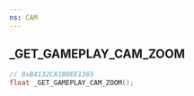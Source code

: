 ```yaml
---
ns: CAM
---
```

## _GET_GAMEPLAY_CAM_ZOOM

```c
// 0xB4132CA1B0EE1365
float _GET_GAMEPLAY_CAM_ZOOM();
```

